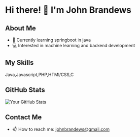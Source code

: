 # Hi there! 👋 I'm John Brandews 

## About Me
- 🌱 Currently learning springboot in java
- 💻 Interested in  machine learning and backend development
  

## My Skills
Java,Javascript,PHP,HTMl/CSS,C

## GitHub Stats
![Your GitHub Stats](https://github-readme-stats.vercel.sh/api?JohnBrandews=yourusername&show_icons=true&theme=radical)

## Contact Me
- 📫 How to reach me: johnbrandews@gmail.com
